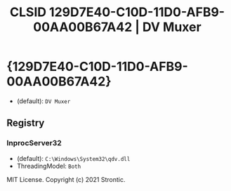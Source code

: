 ﻿---
title: "CLSID 129D7E40-C10D-11D0-AFB9-00AA00B67A42 | DV Muxer"
excerpt: What is COM-Object CLSID 129D7E40-C10D-11D0-AFB9-00AA00B67A42?
---

# {129D7E40-C10D-11D0-AFB9-00AA00B67A42}

* (default): `DV Muxer`

## Registry


### InprocServer32

* (default): `C:\Windows\System32\qdv.dll`
* ThreadingModel: `Both`

MIT License. Copyright (c) 2021 Strontic.


